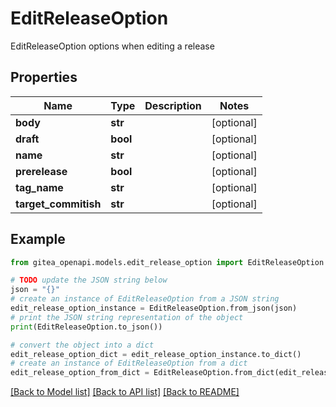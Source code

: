 # EditReleaseOption

EditReleaseOption options when editing a release

## Properties

Name | Type | Description | Notes
------------ | ------------- | ------------- | -------------
**body** | **str** |  | [optional] 
**draft** | **bool** |  | [optional] 
**name** | **str** |  | [optional] 
**prerelease** | **bool** |  | [optional] 
**tag_name** | **str** |  | [optional] 
**target_commitish** | **str** |  | [optional] 

## Example

```python
from gitea_openapi.models.edit_release_option import EditReleaseOption

# TODO update the JSON string below
json = "{}"
# create an instance of EditReleaseOption from a JSON string
edit_release_option_instance = EditReleaseOption.from_json(json)
# print the JSON string representation of the object
print(EditReleaseOption.to_json())

# convert the object into a dict
edit_release_option_dict = edit_release_option_instance.to_dict()
# create an instance of EditReleaseOption from a dict
edit_release_option_from_dict = EditReleaseOption.from_dict(edit_release_option_dict)
```
[[Back to Model list]](../README.md#documentation-for-models) [[Back to API list]](../README.md#documentation-for-api-endpoints) [[Back to README]](../README.md)


